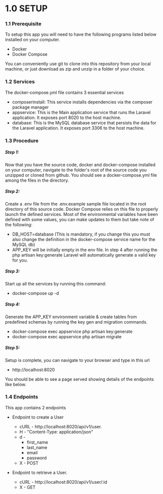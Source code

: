 # 1.0 SETUP

### 1.1 Prerequisite

To setup this app you will need to have the following programs listed 
below installed on your computer.
- Docker
- Docker Compose

You can conveniently use git to clone into this repository from
your local machine, or just download as zip and unzip in a
folder of your choice.

### 1.2 Services

The docker-compose.yml file contains 3 essential services
- composerinstall: This service installs dependencies via the composer package manager
- appservice: This is the Main application service that runs the Laravel application. It exposes port 8020 to the host machine.
- database: This is the MySQL database service that persists the data for the Laravel application. It exposes port 3306 to the host machine.


### 1.3 Procedure

##### Step 1:
Now that you have the source code, docker and docker-compose installed on
your computer, navigate to the folder's root of the source code you unzipped or
cloned from github. You should see a docker-compose.yml file among
the files in the directory.

##### Step 2: 
Create a .env file from the .env.example sample file located 
in the root directory of this source code. Docker Compose relies
on this file to properly launch the defined services. Most of the environmental
variables have been defined with some values, you can make updates to 
them but take note of the following:
- DB_HOST=database (This is mandatory, if you change this you must also 
change the definition in the docker-compose service name for the MySQL db)
- APP_KEY will be initially empty in the env file. In step 4 after running the php artisan key:generate Laravel will automatically generate a valid key for you.

##### Step 3: 
Start up all the services by running this command: 
- docker-compose up -d

##### Step 4: 
Generate the APP_KEY environment variable & create tables from predefined schemas by running the key gen and migration commands.
- docker-compose exec appservice php artisan key:generate
- docker-compose exec appservice php artisan migrate


##### Step 5: 
Setup is complete, you can navigate to your browser and type in this url
- http://localhost:8020

You should be able to see a page served showing details of the endpoints like below.

### 1.4 Endpoints
This app contains 2 endpoints
- Endpoint to create a User
    - cURL - http://localhost:8020/api/v1/user.
    - H -  "Content-Type: application/json"
    - d -
        - first_name
        - last_name
        - email
        - password
    - X - POST    

- Endpoint to retrieve a User.
    - cURL -  http://localhost:8020/api/v1/user/:id
    - X - GET
        




